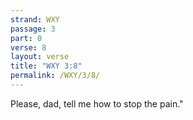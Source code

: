 ```yaml
---
strand: WXY
passage: 3
part: 0
verse: 8
layout: verse
title: "WXY 3:8"
permalink: /WXY/3/8/
---
```

Please, dad, tell me how to stop the pain."
